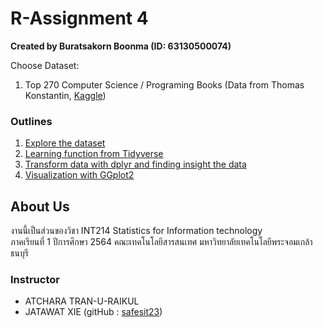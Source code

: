 # R-Assignment 4

**Created by Buratsakorn Boonma (ID: 63130500074)**

Choose Dataset:
1. Top 270 Computer Science / Programing Books (Data from Thomas Konstantin, [Kaggle](https://www.kaggle.com/thomaskonstantin/top-270-rated-computer-science-programing-books))

### Outlines
1. [Explore the dataset](https://github.com/sit-2021-int214/001-Spotify-Top/blob/main/assignment/HW04_63130500074/explore-data.md)
2. [Learning function from Tidyverse](https://github.com/sit-2021-int214/001-Spotify-Top/blob/main/assignment/HW04_63130500074/tidyverse.md)
3. [Transform data with dplyr and finding insight the data](https://github.com/sit-2021-int214/001-Spotify-Top/blob/main/assignment/HW04_63130500074/transform_data.md)
4. [Visualization with GGplot2](https://github.com/sit-2021-int214/001-Spotify-Top/blob/main/assignment/HW04_63130500074/visual_data.md)

## About Us
งานนี้เป็นส่วนของวิชา INT214 Statistics for Information technology <br/> ภาคเรียนที่ 1 ปีการศึกษา 2564 คณะเทคโนโลยีสารสนเทศ มหาวิทยาลัยเทคโนโลยีพระจอมเกล้าธนบุรี
### Instructor
- ATCHARA TRAN-U-RAIKUL
- JATAWAT XIE (gitHub : [safesit23](https://github.com/safesit23))



